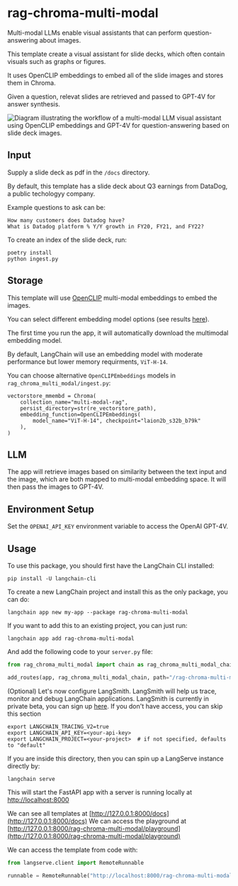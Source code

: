 # rag-chroma-multi-modal

Multi-modal LLMs enable visual assistants that can perform question-answering about images.

This template create a visual assistant for slide decks, which often contain visuals such as graphs or figures.

It uses OpenCLIP embeddings to embed all of the slide images and stores them in Chroma.

Given a question, relevat slides are retrieved and passed to GPT-4V for answer synthesis.

![Diagram illustrating the workflow of a multi-modal LLM visual assistant using OpenCLIP embeddings and GPT-4V for question-answering based on slide deck images.](https://github.com/langchain-ai/langchain/assets/122662504/b3bc8406-48ae-4707-9edf-d0b3a511b200 "Workflow Diagram for Multi-modal LLM Visual Assistant")

## Input

Supply a slide deck as pdf in the `/docs` directory.

By default, this template has a slide deck about Q3 earnings from DataDog, a public techologyy company.

Example questions to ask can be:

```
How many customers does Datadog have?
What is Datadog platform % Y/Y growth in FY20, FY21, and FY22?
```

To create an index of the slide deck, run:

```
poetry install
python ingest.py
```

## Storage

This template will use [OpenCLIP](https://github.com/mlfoundations/open_clip) multi-modal embeddings to embed the images.

You can select different embedding model options (see results [here](https://github.com/mlfoundations/open_clip/blob/main/docs/openclip_results.csv)).

The first time you run the app, it will automatically download the multimodal embedding model.

By default, LangChain will use an embedding model with moderate performance but lower memory requirments, `ViT-H-14`.

You can choose alternative `OpenCLIPEmbeddings` models in `rag_chroma_multi_modal/ingest.py`:

```
vectorstore_mmembd = Chroma(
    collection_name="multi-modal-rag",
    persist_directory=str(re_vectorstore_path),
    embedding_function=OpenCLIPEmbeddings(
        model_name="ViT-H-14", checkpoint="laion2b_s32b_b79k"
    ),
)
```

## LLM

The app will retrieve images based on similarity between the text input and the image, which are both mapped to multi-modal embedding space. It will then pass the images to GPT-4V.

## Environment Setup

Set the `OPENAI_API_KEY` environment variable to access the OpenAI GPT-4V.

## Usage

To use this package, you should first have the LangChain CLI installed:

```shell
pip install -U langchain-cli
```

To create a new LangChain project and install this as the only package, you can do:

```shell
langchain app new my-app --package rag-chroma-multi-modal
```

If you want to add this to an existing project, you can just run:

```shell
langchain app add rag-chroma-multi-modal
```

And add the following code to your `server.py` file:

```python
from rag_chroma_multi_modal import chain as rag_chroma_multi_modal_chain

add_routes(app, rag_chroma_multi_modal_chain, path="/rag-chroma-multi-modal")
```

(Optional) Let's now configure LangSmith.
LangSmith will help us trace, monitor and debug LangChain applications.
LangSmith is currently in private beta, you can sign up [here](https://smith.langchain.com/).
If you don't have access, you can skip this section

```shell
export LANGCHAIN_TRACING_V2=true
export LANGCHAIN_API_KEY=<your-api-key>
export LANGCHAIN_PROJECT=<your-project>  # if not specified, defaults to "default"
```

If you are inside this directory, then you can spin up a LangServe instance directly by:

```shell
langchain serve
```

This will start the FastAPI app with a server is running locally at
[http://localhost:8000](http://localhost:8000)

We can see all templates at [http://127.0.0.1:8000/docs](http://127.0.0.1:8000/docs)
We can access the playground at [http://127.0.0.1:8000/rag-chroma-multi-modal/playground](http://127.0.0.1:8000/rag-chroma-multi-modal/playground)

We can access the template from code with:

```python
from langserve.client import RemoteRunnable

runnable = RemoteRunnable("http://localhost:8000/rag-chroma-multi-modal")
```
